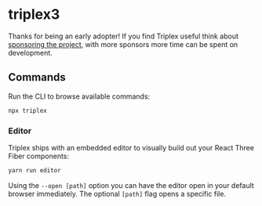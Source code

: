 # triplex3

Thanks for being an early adopter!
If you find Triplex useful think about [sponsoring the project](https://github.com/sponsors/itsdouges),
with more sponsors more time can be spent on development.

## Commands

Run the CLI to browse available commands:

```bash
npx triplex
```

### Editor

Triplex ships with an embedded editor to visually build out your React Three Fiber components:

```bash
yarn run editor
```

Using the `--open [path]` option you can have the editor open in your default browser immediately.
The optional `[path]` flag opens a specific file.
